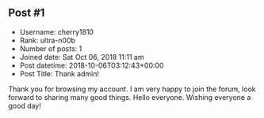 ## Post #1
- Username: cherry1810
- Rank: ultra-n00b
- Number of posts: 1
- Joined date: Sat Oct 06, 2018 11:11 am
- Post datetime: 2018-10-06T03:12:43+00:00
- Post Title: Thank admin!

Thank you for browsing my account. I am very happy to join the forum, look forward to sharing many good things.
Hello everyone.
Wishing everyone a good day!
